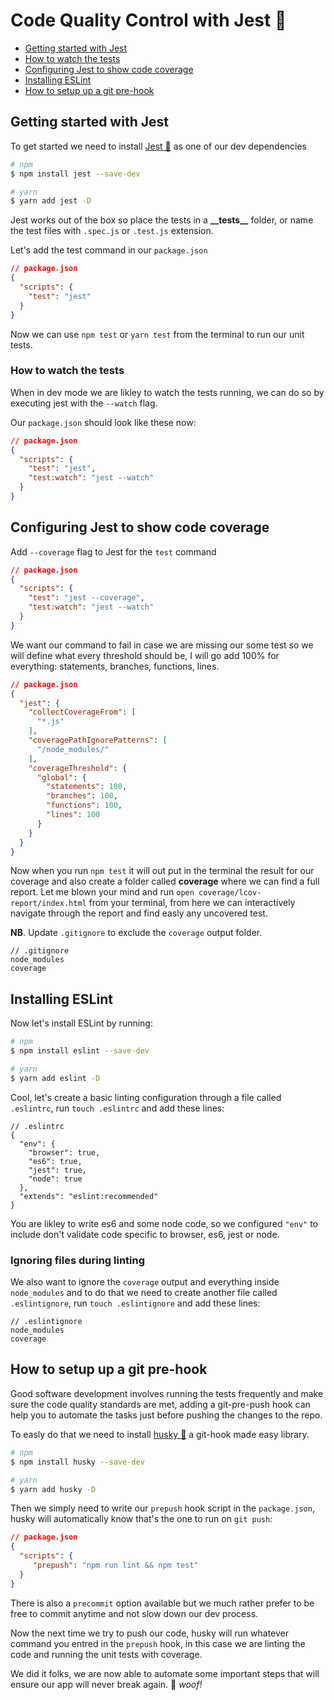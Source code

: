 # Code Quality Control with Jest 🤹

- [Getting started with Jest](#getting-started-with-jest)
- [How to watch the tests](#how-to-watch-the-tests)
- [Configuring Jest to show code coverage](#configuring-jest-to-show-code-coverage)
- [Installing ESLint](#installing-eslint)
- [How to setup up a git pre-hook](#how-to-setup-up-a-git-pre-hook)


## Getting started with Jest

To get started we need to install [Jest 🤹](https://facebook.github.io/jest/) as one of our dev dependencies

```sh
# npm
$ npm install jest --save-dev

# yarn
$ yarn add jest -D
```

Jest works out of the box so place the tests in a __\_\_tests\_\___ folder, or name the test files with `.spec.js` or `.test.js` extension.

Let's add the test command in our `package.json`

```json
// package.json
{
  "scripts": {
    "test": "jest"
  }
}
```

Now we can use `npm test` or `yarn test` from the terminal to run our unit tests. 

### How to watch the tests

When in dev mode we are likley to watch the tests running, we can do so by executing jest with the `--watch` flag.

Our `package.json` should look like these now:

```json
// package.json
{
  "scripts": {
    "test": "jest",
    "test:watch": "jest --watch"
  }
}
```

## Configuring Jest to show code coverage

Add `--coverage` flag to Jest for the `test` command

```json
// package.json
{
  "scripts": {
    "test": "jest --coverage",
    "test:watch": "jest --watch"
  }
}
```

We want our command to fail in case we are missing our some test so we will define what every threshold should be, I will go  add 100% for everything: statements, branches, functions, lines.

```json
// package.json
{
  "jest": {
    "collectCoverageFrom": [
      "*.js"
    ],
    "coveragePathIgnorePatterns": [
      "/node_modules/"
    ],
    "coverageThreshold": {
      "global": {
        "statements": 100,
        "branches": 100,
        "functions": 100,
        "lines": 100
      }
    }
  }
}
```

Now when you run `npm test` it will out put in the terminal the result for our coverage and also create a folder called __coverage__ where we can find a full report. Let me blown your mind and run `open coverage/lcov-report/index.html` from your terminal, from here we can interactively navigate through the report and find easly any uncovered test.

__NB__. Update `.gitignore` to exclude the `coverage` output folder.

```
// .gitignore
node_modules
coverage
```

## Installing ESLint

Now let's install ESLint by running:

```sh
# npm
$ npm install eslint --save-dev

# yarn
$ yarn add eslint -D
```

Cool, let's create a basic linting configuration through a file called `.eslintrc`, run `touch .eslintrc` and add these lines:

```
// .eslintrc
{
  "env": {
    "browser": true,
    "es6": true,
    "jest": true,
    "node": true
  },
  "extends": "eslint:recommended"
}
```

You are likley to write es6 and some node code, so we configured `"env"` to include don't validate code specific to browser, es6, jest or node.

### Ignoring files during linting

We also want to ignore the `coverage` output and everything inside `node_modules` and to do that we need to create another file called `.eslintignore`, run `touch .eslintignore` and add these lines:

```
// .eslintignore
node_modules
coverage
```

## How to setup up a git pre-hook

Good software development involves running the tests frequently and make sure the code quality standards are met, adding a git-pre-push hook can help you to automate the tasks just before pushing the changes to the repo.

To easly do that we need to install [husky 🐶](https://github.com/typicode/husky) a git-hook made easy library.

```sh
# npm
$ npm install husky --save-dev

# yarn
$ yarn add husky -D
```

Then we simply need to write our `prepush` hook script in the `package.json`, husky will automatically know that's the one to run on `git push`:

```json
// package.json
{
  "scripts": {
     "prepush": "npm run lint && npm test"
  }
}
```

There is also a `precommit` option available but we much rather prefer to be free to commit anytime and not slow down our dev process.

Now the next time we try to push our code, husky will run whatever command you entred in the `prepush` hook, in this case we are linting the code and running the unit tests with coverage.   

We did it folks, we are now able to automate some important steps that will ensure our app will never break again. 🐶 *woof!*
